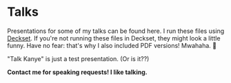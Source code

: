 # Talks

Presentations for some of my talks can be found here. I run these files using <a href="http://decksetapp.com/">Deckset</a>. If you're not running these files in Deckset, they might look a little funny. Have no fear: that's why I also included PDF versions! Mwahaha. :dancer:

"Talk Kanye" is just a test presentation. (Or is it??)

**Contact me for speaking requests! I like talking.**
